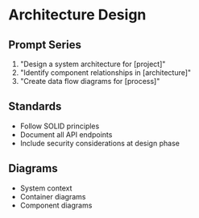 # Architecture Design

## Prompt Series
1. "Design a system architecture for [project]"
2. "Identify component relationships in [architecture]"
3. "Create data flow diagrams for [process]"

## Standards
- Follow SOLID principles
- Document all API endpoints
- Include security considerations at design phase

## Diagrams
- System context
- Container diagrams
- Component diagrams